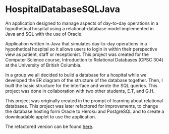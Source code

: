 # HospitalDatabaseSQLJava

An application designed to manage aspects of day-to-day operations in a hypothetical hospital using a relational-database
model implemented in Java and SQL with the use of Oracle.

Application written in Java that simulates day-to-day operations in a hypothetical hospital so it allows users to login 
in within their perspective view as patient, staff or receptionist. This project was created for the Computer Science course,
Introduction to Relational Databases (CPSC 304) at the University of British Columbia.

In a group we all decided to build a database for a hospital while we developed the ER diagram of the structure of the
database together. Then, I built the basic structure for the interface and wrote the SQL queries. This project was done in
collaboration with two other students, E.T, and G.H.

This project was originally created in the prompt of learning about relational databases. This project was later refactored 
for improvements, to change the database hosting form Oracle to Heroku and PostgreSQL and to create a downloadable applet to 
use the application.

The refactored version can be found [here](https://github.com/erictepper/hospital-universal-manager).
